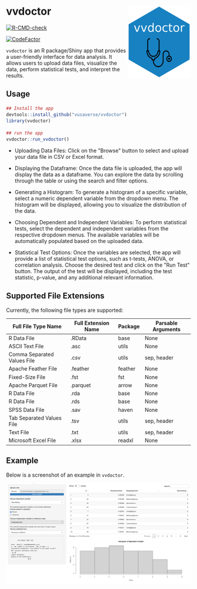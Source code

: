 # vvdoctor <a href='https://github.com/vusaverse/vvdoctor'><img src="man/figures/hex-vvdoctor.png" style="float:right; height:200px;" height="200" align="right"/></a>

<!-- badges: start -->

[![R-CMD-check](https://github.com/vusaverse/vvdoctor/actions/workflows/check-standard.yaml/badge.svg)](https://github.com/vusaverse/vvdoctor/actions/workflows/check-standard.yaml)

[![CodeFactor](https://www.codefactor.io/repository/github/vusaverse/vvdoctor/badge)](https://www.codefactor.io/repository/github/vusaverse/vvdoctor)
<!-- badges: end -->

`vvdoctor` is an R package/Shiny app that provides a user-friendly interface for data analysis. It allows users to upload data files, visualize the data, perform statistical tests, and interpret the results.

## Usage

``` r
## Install the app
devtools::install_github("vusaverse/vvdoctor")
library(vvdoctor)

## run the app
vvdoctor::run_vvdoctor()
```

-   Uploading Data Files: Click on the "Browse" button to select and upload your data file in CSV or Excel format.

-   Displaying the Dataframe: Once the data file is uploaded, the app will display the data as a dataframe. You can explore the data by scrolling through the table or using the search and filter options.

-   Generating a Histogram: To generate a histogram of a specific variable, select a numeric dependent variable from the dropdown menu. The histogram will be displayed, allowing you to visualize the distribution of the data.

-   Choosing Dependent and Independent Variables: To perform statistical tests, select the dependent and independent variables from the respective dropdown menus. The available variables will be automatically populated based on the uploaded data.

-   Statistical Test Options: Once the variables are selected, the app will provide a list of statistical test options, such as t-tests, ANOVA, or correlation analysis. Choose the desired test and click on the "Run Test" button. The output of the test will be displayed, including the test statistic, p-value, and any additional relevant information.


## Supported File Extensions

Currently, the following file types are supported:

| Full File Type Name | Full Extension Name | Package | Parsable Arguments |
|----------------------|---------------------|---------|--------------------|
| R Data File        | .RData            | base  | None            |
| ASCII Text File    | .asc              | utils | None            |
| Comma Separated Values File | .csv | utils | sep, header     |
| Apache Feather File | .feather          | feather | None            |
| Fixed-Size File    | .fst              | fst   | None            |
| Apache Parquet File | .parquet          | arrow | None            |
| R Data File        | .rda              | base  | None            |
| R Data File        | .rds              | base  | None            |
| SPSS Data File     | .sav              | haven | None            |
| Tab Separated Values File | .tsv | utils | sep, header     |
| Text File          | .txt              | utils | sep, header     |
| Microsoft Excel File | .xlsx            | readxl | None            |




## Example

Below is a screenshot of an example in `vvdoctor`.

![example](man/figures/vvdoctor_example.png)

